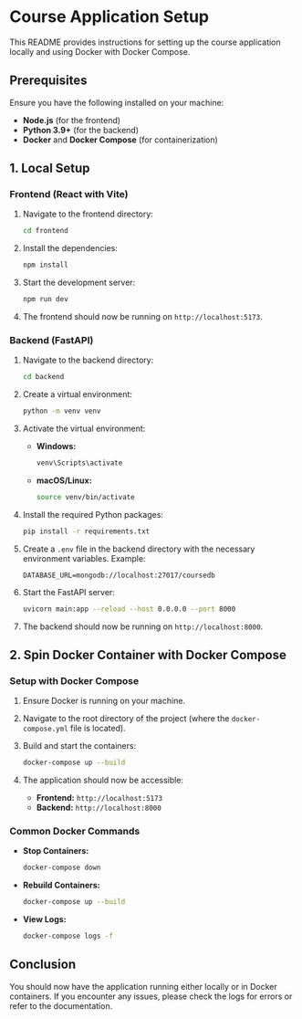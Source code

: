 # Course Application Setup

This README provides instructions for setting up the course application locally and using Docker with Docker Compose.

## Prerequisites

Ensure you have the following installed on your machine:

- **Node.js** (for the frontend)
- **Python 3.9+** (for the backend)
- **Docker** and **Docker Compose** (for containerization)

## 1. Local Setup

### Frontend (React with Vite)

1. Navigate to the frontend directory:
    ```bash
    cd frontend
    ```

2. Install the dependencies:
    ```bash
    npm install
    ```

3. Start the development server:
    ```bash
    npm run dev
    ```

4. The frontend should now be running on `http://localhost:5173`.

### Backend (FastAPI)

1. Navigate to the backend directory:
    ```bash
    cd backend
    ```

2. Create a virtual environment:
    ```bash
    python -m venv venv
    ```

3. Activate the virtual environment:

    - **Windows:**
      ```bash
      venv\Scripts\activate
      ```
    - **macOS/Linux:**
      ```bash
      source venv/bin/activate
      ```

4. Install the required Python packages:
    ```bash
    pip install -r requirements.txt
    ```

5. Create a `.env` file in the backend directory with the necessary environment variables. Example:
    ```
    DATABASE_URL=mongodb://localhost:27017/coursedb
    ```

6. Start the FastAPI server:
    ```bash
    uvicorn main:app --reload --host 0.0.0.0 --port 8000
    ```

7. The backend should now be running on `http://localhost:8000`.

## 2. Spin Docker Container with Docker Compose

### Setup with Docker Compose

1. Ensure Docker is running on your machine.

2. Navigate to the root directory of the project (where the `docker-compose.yml` file is located).

3. Build and start the containers:
    ```bash
    docker-compose up --build
    ```

4. The application should now be accessible:

    - **Frontend:** `http://localhost:5173`
    - **Backend:** `http://localhost:8000`

### Common Docker Commands

- **Stop Containers:**
    ```bash
    docker-compose down
    ```

- **Rebuild Containers:**
    ```bash
    docker-compose up --build
    ```

- **View Logs:**
    ```bash
    docker-compose logs -f
    ```

## Conclusion

You should now have the application running either locally or in Docker containers. If you encounter any issues, please check the logs for errors or refer to the documentation.
